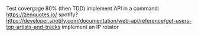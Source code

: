 Test covergage 80% (then TDD)
implement API in a command: https://zenquotes.io/
spotify? https://developer.spotify.com/documentation/web-api/reference/get-users-top-artists-and-tracks
implement an IP rotator